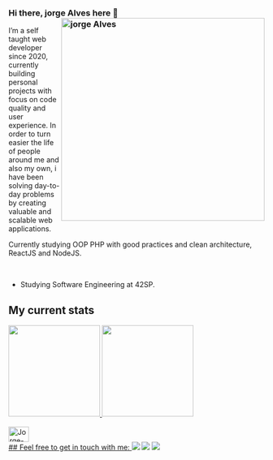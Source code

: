 ### Hi there, jorge Alves here 👋<img src="https://raw.githubusercontent.com/MicaelliMedeiros/micaellimedeiros/master/image/computer-illustration.png" min-width="400px" max-width="400px" width="400px" align="right" alt="jorge Alves">

I’m a self taught web developer since 2020, currently building personal projects with focus on code quality and user experience. In order to turn easier the life of people around me and also my own, i have been solving day-to-day problems by creating valuable and scalable web applications.

Currently studying OOP PHP with good practices and clean architecture, ReactJS and NodeJS.

<br>

- Studying Software Engineering at 42SP.

## My current stats

<div>
  <a href="https://github.com/jorgeedualves">
  <img height="180em" src="https://github-readme-stats.vercel.app/api?username=jorgeedualves&show_icons=true&theme=dracula&include_all_commits=true&count_private=true"/>
  <img height="180em" src="https://github-readme-stats.vercel.app/api/top-langs/?username=jorgeedualves&layout=compact&langs_count=16&theme=dracula"/>
</div>
<div style="display: inline_block"><br>
  <img align="center" alt="Jorge-C" height="30" width="40" src="https://cdn.jsdelivr.net/gh/devicons/devicon/icons/c/c-original.svg" />       
</div>
<div>
  ## Feel free to get in touch with me:
  <a href="https://instagram.com/devjota" target="_blank"><img src="https://img.shields.io/badge/-Instagram-%23E4405F?style=for-the-badge&logo=instagram&logoColor=white" target="_blank"></a>
  <a href = "mailto:jorgeedualves84@gmail.com"><img src="https://img.shields.io/badge/-Gmail-%23333?style=for-the-badge&logo=gmail&logoColor=white" target="_blank"></a>
  <a href="https://www.linkedin.com/in/jorge-eduardo-alves-094b4331/" target="_blank"><img src="https://img.shields.io/badge/-LinkedIn-%230077B5?style=for-the-badge&logo=linkedin&logoColor=white" target="_blank"></a> 
</div>
